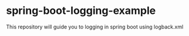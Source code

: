 # spring-boot-logging-example
This repository will guide you to logging in spring boot using logback.xml
